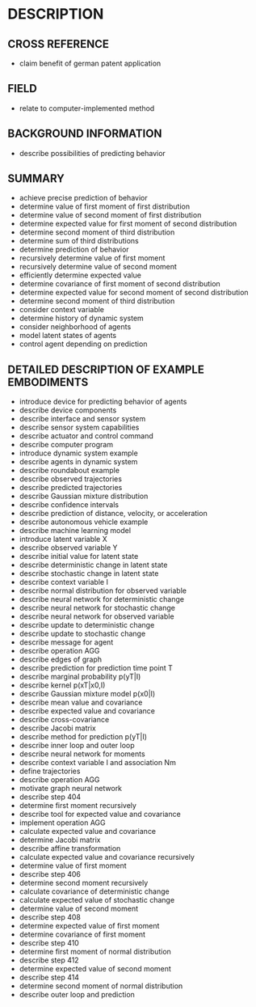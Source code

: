 # DESCRIPTION

## CROSS REFERENCE

- claim benefit of german patent application

## FIELD

- relate to computer-implemented method

## BACKGROUND INFORMATION

- describe possibilities of predicting behavior

## SUMMARY

- achieve precise prediction of behavior
- determine value of first moment of first distribution
- determine value of second moment of first distribution
- determine expected value for first moment of second distribution
- determine second moment of third distribution
- determine sum of third distributions
- determine prediction of behavior
- recursively determine value of first moment
- recursively determine value of second moment
- efficiently determine expected value
- determine covariance of first moment of second distribution
- determine expected value for second moment of second distribution
- determine second moment of third distribution
- consider context variable
- determine history of dynamic system
- consider neighborhood of agents
- model latent states of agents
- control agent depending on prediction

## DETAILED DESCRIPTION OF EXAMPLE EMBODIMENTS

- introduce device for predicting behavior of agents
- describe device components
- describe interface and sensor system
- describe sensor system capabilities
- describe actuator and control command
- describe computer program
- introduce dynamic system example
- describe agents in dynamic system
- describe roundabout example
- describe observed trajectories
- describe predicted trajectories
- describe Gaussian mixture distribution
- describe confidence intervals
- describe prediction of distance, velocity, or acceleration
- describe autonomous vehicle example
- describe machine learning model
- introduce latent variable X
- describe observed variable Y
- describe initial value for latent state
- describe deterministic change in latent state
- describe stochastic change in latent state
- describe context variable I
- describe normal distribution for observed variable
- describe neural network for deterministic change
- describe neural network for stochastic change
- describe neural network for observed variable
- describe update to deterministic change
- describe update to stochastic change
- describe message for agent
- describe operation AGG
- describe edges of graph
- describe prediction for prediction time point T
- describe marginal probability p(yT|I)
- describe kernel p(xT|x0,I)
- describe Gaussian mixture model p(x0|I)
- describe mean value and covariance
- describe expected value and covariance
- describe cross-covariance
- describe Jacobi matrix
- describe method for prediction p(yT|I)
- describe inner loop and outer loop
- describe neural network for moments
- describe context variable I and association Nm
- define trajectories
- describe operation AGG
- motivate graph neural network
- describe step 404
- determine first moment recursively
- describe tool for expected value and covariance
- implement operation AGG
- calculate expected value and covariance
- determine Jacobi matrix
- describe affine transformation
- calculate expected value and covariance recursively
- determine value of first moment
- describe step 406
- determine second moment recursively
- calculate covariance of deterministic change
- calculate expected value of stochastic change
- determine value of second moment
- describe step 408
- determine expected value of first moment
- determine covariance of first moment
- describe step 410
- determine first moment of normal distribution
- describe step 412
- determine expected value of second moment
- describe step 414
- determine second moment of normal distribution
- describe outer loop and prediction

